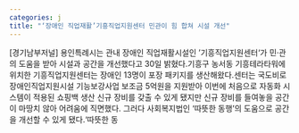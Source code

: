 ```yaml
---
categories: j
title: "‘장애인 직업재활’기흥직업지원센터 민관이 힘 합쳐 시설 개선"
---
```

[경기남부저널] 용인특례시는 관내 장애인 직업재활시설인 ’기흥직업지원센터‘가 민·관의 도움을 받아 시설과 공간을 개선했다고 30일 밝혔다.기흥구 농서동 기흥테라타워에 위치한 기흥직업지원센터는 장애인 13명이 포장 패키지를 생산해왔다.센터는 국도비로 장애인직업지원시설 기능보강사업 보조금 5억원을 지원받아 이번에 처음으로 자동화 시스템이 적용된 쇼핑백 생산 신규 장비를 갖출 수 있게 됐지만 신규 장비를 들여놓을 공간이 마땅치 않아 어려움에 직면했다. 그러다 사회복지법인 ‘따뜻한 동행’의 도움으로 공간을 개선할 수 있게 됐다.‘따뜻한 동